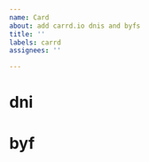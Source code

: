```yaml
---
name: Card
about: add carrd.io dnis and byfs
title: ''
labels: carrd
assignees: ''

---
```


# dni
<!--  add ur silly dnis below -->

# byf
<!--  add ur silly byfs below -->
